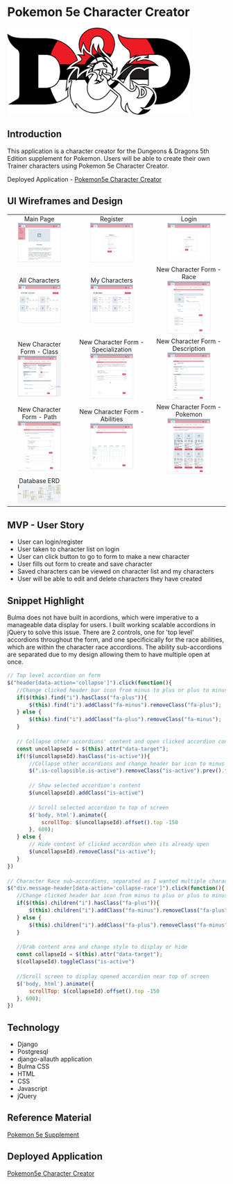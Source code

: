 # Pokemon 5e Character Creator

<img src="./README/Poke-Ball_DND3_Large.png" height="200" />

<h2>Introduction</h2>

This application is a character creator for the Dungeons & Dragons 5th Edition supplement for Pokemon. Users will be able to create their own Trainer characters using Pokemon 5e Character Creator.

Deployed Application - [Pokemon5e Character Creator](https://pokemon5e-character-creator.herokuapp.com/)

<h2>UI Wireframes and Design</h2>

||||
|:-------------------------:|:-------------------------:|:-------------------------:|
|Main Page <br> <img src="./README/LandingPageWithMenu.PNG" width="100px"/>| Register <br> <img src="./README/Register.PNG" width="100px"/>| Login <br> <img src="./README/Login.PNG" width="100px"/>|
| All Characters <br> <img src="./README/AllCharacters.PNG" width="100px"/>| My Characters <br> <img src="./README/MyCharacters.PNG" width="100px"/>| New Character Form - Race <br> <img src="./README/NewCharacter_Race.PNG" width="100px"/>|
 | New Character Form - Class <br> <img src="./README/NewCharacter_Class.PNG" width="100px"/>| New Character Form - Specialization <br> <img src="./README/NewCharacter_Specialization.PNG" width="100px"/>| New Character Form - Description <br> <img src="./README/NewCharacter_Description.PNG" width="100px"/>|
| New Character Form - Path <br> <img src="./README/NewCharacter_Path.PNG" width="100px"/>| New Character Form - Abilities <br> <img src="./README/NewCharacter_Abilities.PNG" width="100px"/>| New Character Form - Pokemon <br> <img src="./README/NewCharacter_Starter.PNG" width="100px"/>|
| Database ERD <br> <img src="./README/P5e_ERD.PNG" width="100px"/>| 

<h2></h2>



<h2>MVP - User Story</h2>

- User can login/register
- User taken to character list on login
- User can click button to go to form to make a new character
- User fills out form to create and save character
- Saved characters can be viewed on character list and my characters
- User will be able to edit and delete characters they have created


<h2>Snippet Highlight</h2>
 
 Bulma does not have built in acordions, which were imperative to a manageable data display for users. I built working scalable accordions in jQuery to solve this issue. There are 2 controls, one for 'top level' accordions throughout the form, and one specificically for the race abilities, which are within the character race accordions. The ability sub-accordions are separated due to my design allowing them to have multiple open at once.
 ```Javascript
 // Top level accordion on form
$("header[data-action='collapse']").click(function(){
    //Change clicked header bar icon from minus to plus or plus to minus
    if($(this).find("i").hasClass("fa-plus")){
        $(this).find("i").addClass("fa-minus").removeClass("fa-plus");
    } else {
        $(this).find("i").addClass("fa-plus").removeClass("fa-minus");
    }
    
    // Collapse other accordions' content and open clicked accordion content
    const uncollapseId = $(this).attr("data-target");
    if(!$(uncollapseId).hasClass("is-active")){
        //Collapse other accordions and change header bar icon to minus
        $(".is-collapsible.is-active").removeClass("is-active").prev().find("i").addClass("fa-plus").removeClass("fa-minus");
        
        // Show selected accordion's content
        $(uncollapseId).addClass("is-active")
        
        // Scroll selected accordion to top of screen
        $('body, html').animate({
            scrollTop: $(uncollapseId).offset().top -150
        }, 600);
    } else {
        // Hide content of clicked accordion when its already open
        $(uncollapseId).removeClass("is-active");
    }
})

// Character Race sub-accordions, separated as I wanted multiple character race accordions to be open at once
$("div.message-header[data-action='collapse-race']").click(function(){
    //Change clicked header bar icon from minus to plus or plus to minus
    if($(this).children("i").hasClass("fa-plus")){
        $(this).children("i").addClass("fa-minus").removeClass("fa-plus");
    } else {
        $(this).children("i").addClass("fa-plus").removeClass("fa-minus");
    }
    
    //Grab content area and change style to display or hide
    const collapseId = $(this).attr("data-target");
    $(collapseId).toggleClass("is-active")
    
    //Scroll screen to display opened accordion near top of screen
    $('body, html').animate({
        scrollTop: $(collapseId).offset().top -150
    }, 600);
})
 ```

<h2>Technology</h2>

- Django
- Postgresql
- django-allauth application
- Bulma CSS
- HTML
- CSS
- Javascript
- jQuery

<h2>Reference Material</h2>

[Pokemon 5e Supplement](https://www.pokemon5e.com/)

<h2>Deployed Application</h2>

[Pokemon5e Character Creator](https://pokemon5e-character-creator.herokuapp.com/)
